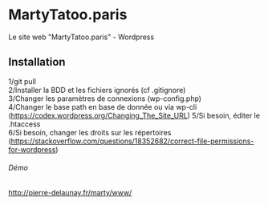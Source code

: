 # MartyTatoo.paris
Le site web "MartyTatoo.paris" - Wordpress

## Installation    
1/git pull  
2/Installer la BDD et les fichiers ignorés (cf .gitignore)  
3/Changer les paramètres de connexions (wp-config.php)  
4/Changer le base path en base de donnée ou via wp-cli  (https://codex.wordpress.org/Changing_The_Site_URL)
5/Si besoin, éditer le .htaccess  
6/Si besoin, changer les droits sur les répertoires (https://stackoverflow.com/questions/18352682/correct-file-permissions-for-wordpress)  

###### Démo
http://pierre-delaunay.fr/marty/www/

